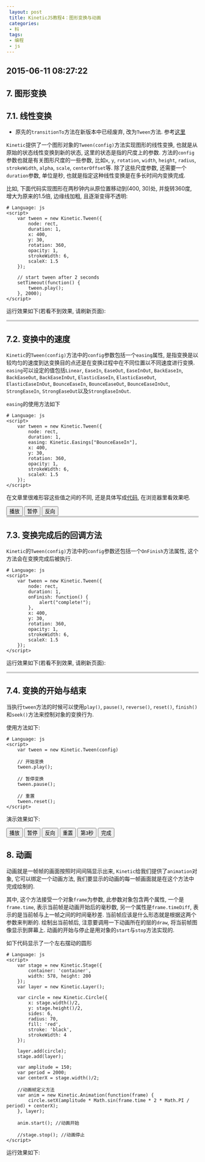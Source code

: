 ```yaml
---
 layout: post
 title: KineticJS教程4：图形变换与动画
 categories:
 - 科
 tags:
 - 编程
 - js
---
```


<script src="/jscss/kinetic.min.js"></script>

## 2015-06-11 08:27:22

## 7. 图形变换

## 7.1. 线性变换

- 原先的`transitionTo`方法在新版本中已经废弃, 改为`Tween`方法. 参考[这里](http://stackoverflow.com/questions/16648883/uncaught-typeerror-object-object-has-no-method-transitionto)

`Kinetic`提供了一个图形对象的`Tween(config)`方法实现图形的线性变换, 也就是从原始的状态线性变换到新的状态, 这里的状态是指的尺度上的参数. 方法的`config`参数也就是有关图形尺度的一些参数, 比如`x`, `y`, `rotation`, `width`, `height`, `radius`, `strokeWidth`, `alpha`, `scale`, `centerOffset`等. 除了这些尺度参数, 还需要一个`duration`参数, 单位是秒, 也就是指定这种线性变换是在多长时间内变换完成.

比如, 下面代码实现图形在两秒钟内从原位置移动到(400, 30)处, 并旋转360度, 增大为原来的1.5倍, 边缘线加粗, 且逐渐变得不透明:

<pre class="line-numbers" data-start="0"><code class="language-javascript"># Language: js
&lt;script&gt;
	var tween = new Kinetic.Tween({
		node: rect,
		duration: 1,
		x: 400,
		y: 30,
		rotation: 360,
		opacity: 1,
		strokeWidth: 6,
		scaleX: 1.5
	});

	// start tween after 2 seconds
	setTimeout(function() {
		tween.play();
	}, 2000);
&lt;/script&gt;
</code></pre>

运行效果如下(若看不到效果, 请刷新页面):


<div id="ctn_71" style="border:solid 2px #CCC;"></div>
<script>
	var stage = new Kinetic.Stage({
		container: 'ctn_71',
		width: 578, height: 200
	});
	var layer = new Kinetic.Layer();
	var rect = new Kinetic.Rect({
		x: 100, y: 100,
		width: 100, height: 50,
		fill: 'green', stroke: 'black',
		strokeWidth: 2,
		opacity: 0.2
	});

	layer.add(rect);
	stage.add(layer);

	var tween71 = new Kinetic.Tween({
		node: rect,
		duration: 1,
		x: 400,
		y: 30,
		rotation: 360,
		opacity: 1,
		strokeWidth: 6,
		scaleX: 1.5
	});

	setTimeout(function() {
		tween71.play();
	}, 2000);
</script>

## 7.2. 变换中的速度

`Kinetic`的`Tween(config)`方法中的`config`参数包括一个`easing`属性, 是指变换是以较均匀的速度到达变换目的点还是在变换过程中在不同位置以不同速度进行变换. `easing`可以设定的值包括`Linear`, `EaseIn`, `EaseOut`, `EaseInOut`, `BackEaseIn`, `BackEaseOut`, `BackEaseInOut`, `ElasticEaseIn`, `ElasticEaseOut`, `ElasticEaseInOut`, `BounceEaseIn`, `BounceEaseOut`, `BounceEaseInOut`, `StrongEaseIn`, `StrongEaseOut`以及`StrongEaseInOut`.

`easing`的使用方法如下

<pre class="line-numbers" data-start="0"><code class="language-javascript"># Language: js
&lt;script&gt;
	var tween = new Kinetic.Tween({
		node: rect,
		duration: 1,
		easing: Kinetic.Easings["BounceEaseIn"],
		x: 400,
		y: 30,
		rotation: 360,
		opacity: 1,
		strokeWidth: 6,
		scaleX: 1.5
	});
&lt;/script&gt;
</code></pre>

在文章里很难形容这些值之间的不同, 还是具体写成[代码](http://www.html5canvastutorials.com/kineticjs/html5-canvas-all-easing-functions-with-kineticjs/), 在浏览器里看效果吧.


<div id="buttons">
	<input type="button" id="play72" value="播放">
	<input type="button" id="pause72" value="暂停">
	<input type="button" id="reverse72" value="反向">
</div>
<div id="ctn_72" style="border:solid 2px #CCC;"></div>

<script>
	var stage = new Kinetic.Stage({
		container: 'ctn_72',
		width: 578, height: 480
	});
	var layer = new Kinetic.Layer();
	var easings = [
		{name: 'Linear', color:'blue'},
		{name: 'EaseIn', color:'green'},
		{name: 'EaseOut', color:'green'},
		{name: 'EaseInOut', color:'green'},
		{name: 'BackEaseIn', color:'blue'},
		{name: 'BackEaseOut', color:'blue'},
		{name: 'BackEaseInOut', color:'blue'},
		{name: 'ElasticEaseIn', color:'green'},
		{name: 'ElasticEaseOut', color:'green'},
		{name: 'ElasticEaseInOut', color:'green'},
		{name: 'BounceEaseIn', color:'blue'},
		{name: 'BounceEaseOut', color:'blue'},
		{name: 'BounceEaseInOut', color:'blue'},
		{name: 'StrongEaseIn', color:'green'},
		{name: 'StrongEaseOut', color:'green'},
		{name: 'StrongEaseInOut', color:'green'}
	];
	var tweens = [];
	for(var n = 0; n < easings.length; n++) {
		var num = n + 1;
		var ease = easings[n];
		var text = new Kinetic.Text({
			x: 10,
			y: 60 + (n * 400 / easings.length),
			padding: 4,
			text: num + ') ' + ease.name,
			fontSize: 18,
			fontFamily: 'Calibri',
			fill: ease.color
		});
		layer.add(text);
		var tween = new Kinetic.Tween({
			node: text,
			x: 420,
			easing: Kinetic.Easings[ease.name],
			duration: 2
		});
		tweens.push(tween);
	}
	stage.add(layer);
	document.getElementById('play72').addEventListener('click', function() {
		for (var n=0; n<tweens.length; n++) {
			tweens[n].play();
		}
	}, false);
	document.getElementById('pause72').addEventListener('click', function() {
		for (var n=0; n<tweens.length; n++) {
			tweens[n].pause();
		}
	}, false);
	document.getElementById('reverse72').addEventListener('click', function() {
		for (var n=0; n<tweens.length; n++) {
			tweens[n].reverse();
		}
	}, false);
</script>

## 7.3. 变换完成后的回调方法

`Kinetic`的`Tween(config)`方法中的`config`参数还包括一个`OnFinish`方法属性, 这个方法会在变换完成后被执行.

<pre class="line-numbers" data-start="0"><code class="language-javascript"># Language: js
&lt;script&gt;
	var tween = new Kinetic.Tween({
		node: rect,
		duration: 1,
		onFinish: function() {
			alert("complete!");
		},
		x: 400,
		y: 30,
		rotation: 360,
		opacity: 1,
		strokeWidth: 6,
		scaleX: 1.5
	});
&lt;/script&gt;
</code></pre>

运行效果如下(若看不到效果, 请刷新页面):


<div id="ctn_73" style="border:solid 2px #CCC;"></div>
<script>
	var stage = new Kinetic.Stage({
		container: 'ctn_73',
		width: 578, height: 200
	});
	var layer = new Kinetic.Layer();
	var rect = new Kinetic.Rect({
		x: 100, y: 100,
		width: 100, height: 50,
		fill: 'green', stroke: 'black',
		strokeWidth: 2,
		opacity: 0.2
	});

	layer.add(rect);
	stage.add(layer);

	var tween73 = new Kinetic.Tween({
		node: rect,
		duration: 1,
		onFinish: function() {
			alert("transition complete!");
		},
		x: 400,
		y: 30,
		rotation: 360,
		opacity: 1,
		strokeWidth: 6,
		scaleX: 1.5
	});

	setTimeout(function() {
		tween73.play();
	}, 2000);
</script>

## 7.4. 变换的开始与结束

当执行`tween`方法的时候可以使用`play()`, `pause()`, `reverse()`, `reset()`, `finish()`和`seek()`方法来控制对象的变换行为.

使用方法如下:

<pre class="line-numbers" data-start="0"><code class="language-javascript"># Language: js
&lt;script&gt;
	var tween = new Kinetic.Tween(config)
	
	// 开始变换
	tween.play();

	// 暂停变换
	tween.pause();

	// 重置
	tween.reset();
&lt;/script&gt;
</code></pre>

演示效果如下:


<div id="buttons">
	<input type="button" id="play" value="播放">
	<input type="button" id="pause" value="暂停">
	<input type="button" id="reverse" value="反向">
	<input type="button" id="reset" value="重置">
	<input type="button" id="seek" value="第3秒">
	<input type="button" id="finish" value="完成">
</div>
<div id="ctn_74"></div>

<script>
	var stage = new Kinetic.Stage({
		container: 'ctn_74',
		width: 578, height: 200
	});
	var layer74 = new Kinetic.Layer();
	var rect = new Kinetic.Rect({
		x: 100, y: 130,
		width: 100, height: 50,
		fillRed: 0,
		fillGreen: 128,
		fillBlue: 0,
		stroke: 'black',
		strokeWidth: 2,
		opacity: 0.2
	});

	layer74.add(rect);
	stage.add(layer74);

	var tween74 = new Kinetic.Tween({
		node: rect, 
		duration: 6,
		x: 400, y: 75,
		rotation: 360 * 5,
		opacity: 1,
		strokeWidth: 6,
		scaleX: 1.3,
		scaleY: 1.3,
		easing: Kinetic.Easings.Linear,
		fillRed: 0,
		fillGreen: 0,
		fillBlue: 255
	});

	document.getElementById('pause').addEventListener('click', function() { tween74.pause(); }, false);
	document.getElementById('reverse').addEventListener('click', function() { tween74.reverse(); }, false);
	document.getElementById('play').addEventListener('click', function() { tween74.play(); }, false);

	document.getElementById('reset').addEventListener('click', function() {
		tween74.reset();
		layer74.draw();
	}, false);

	document.getElementById('finish').addEventListener('click', function() {
		tween74.finish();
		layer74.draw();
	}, false);

	document.getElementById('seek').addEventListener('click', function() {
		tween74.seek(3);
		layer74.draw();
	}, false);
</script>

## 8. 动画

动画就是一帧帧的画面按照时间间隔显示出来, `Kinetic`给我们提供了`animation`对象, 它可以绑定一个动画方法, 我们要显示的动画的每一帧画面就是在这个方法中完成绘制的.

其中, 这个方法接受一个对象`frame`为参数, 此参数对象包含两个属性, 一个是`frame.time`, 表示当前帧是动画开始后的毫秒数, 另一个属性是`frame.timeDiff`, 表示的是当前帧与上一帧之间的时间毫秒差. 当前帧应该是什么形态就是根据这两个参数来判断的. 绘制出当前帧后, 注意要调用一下动画所在的层的`draw`, 将当前帧图像显示到屏幕上. 动画的开始与停止是用对象的`start`与`stop`方法实现的.

如下代码显示了一个左右摆动的圆形

<pre class="line-numbers" data-start="0"><code class="language-javascript"># Language: js
&lt;script&gt;
	var stage = new Kinetic.Stage({
		container: 'container',
		width: 578, height: 200
	});
	var layer = new Kinetic.Layer();

	var circle = new Kinetic.Circle({
		x: stage.width()/2,
		y: stage.height()/2,
		sides: 6,
		radius: 70,
		fill: 'red',
		stroke: 'black',
		strokeWidth: 4
	});

	layer.add(circle);
	stage.add(layer);

	var amplitude = 150;
	var period = 2000;
	var centerX = stage.width()/2;
	
	//动画帧定义方法
	var anim = new Kinetic.Animation(function(frame) {
		circle.setX(amplitude * Math.sin(frame.time * 2 * Math.PI / period) + centerX);
	}, layer);
	
	anim.start(); //动画开始

	//stage.stop(); //动画停止
&lt;/script&gt;
</code></pre>

运行效果如下:


<div id="ctn_8"></div>
<script>
	var stage = new Kinetic.Stage({
		container: 'ctn_8',
		width: 578, height: 200
	});
	var layer = new Kinetic.Layer();

	var circle = new Kinetic.Circle({
		x: stage.width()/2,
		y: stage.height()/2,
		sides: 6,
		radius: 70,
		fill: 'red',
		stroke: 'black',
		strokeWidth: 4
	});

	layer.add(circle);
	stage.add(layer);

	var amplitude = 150;
	var period = 2000;
	var centerX = stage.width()/2;
	var anim = new Kinetic.Animation(function(frame) {
		circle.setX(amplitude * Math.sin(frame.time * 2 * Math.PI / period) + centerX);
	}, layer);
	anim.start();
</script>


